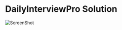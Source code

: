 # DailyInterviewPro Solution
![ScreenShot](https://kajabi-storefronts-production.global.ssl.fastly.net/kajabi-storefronts-production/themes/1065395/settings_images/knGVvesbTcKQretcqXr8_file.jpg)
